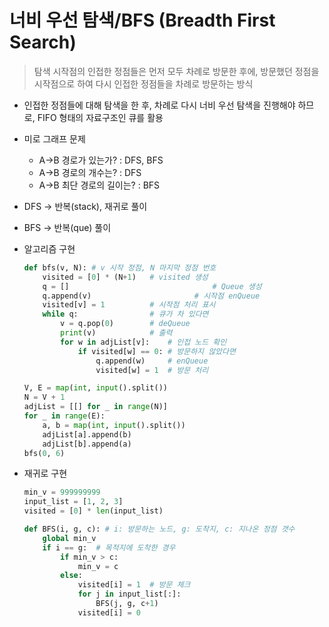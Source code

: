 # 너비 우선 탐색/BFS (Breadth First Search)

> 탐색 시작점의 인접한 정점들은 먼저 모두 차례로 방문한 후에, 방문했던 정점을 시작점으로 하여 다시 인접한 정점들을 차례로 방문하는 방식
> 
- 인접한 정점들에 대해 탐색을 한 후, 차례로 다시 너비 우선 탐색을 진행해야 하므로, FIFO 형태의 자료구조인 큐를 활용
- 미로 그래프 문제
    - A→B 경로가 있는가? : DFS, BFS
    - A→B 경로의 개수는? : DFS
    - A→B 최단 경로의 길이는? : BFS
- DFS → 반복(stack), 재귀로 풀이
- BFS → 반복(que) 풀이
- 알고리즘 구현
    
    ```python
    def bfs(v, N): # v 시작 정점, N 마지막 정점 번호
        visited = [0] * (N+1)   # visited 생성
        q = []								  # Queue 생성
        q.append(v)						  # 시작점 enQueue
        visited[v] = 1          # 시작점 처리 표시
        while q:                # 큐가 차 있다면
            v = q.pop(0)        # deQueue
            print(v)            # 출력 
            for w in adjList[v]:    # 인접 노드 확인
                if visited[w] == 0: # 방문하지 않았다면
                    q.append(w)     # enQueue
                    visited[w] = 1  # 방문 처리
    
    V, E = map(int, input().split())
    N = V + 1
    adjList = [[] for _ in range(N)]
    for _ in range(E):
        a, b = map(int, input().split())
        adjList[a].append(b)
        adjList[b].append(a)
    bfs(0, 6)
    ```
- 재귀로 구현
    ```python
    min_v = 999999999
    input_list = [1, 2, 3]
    visited = [0] * len(input_list)

    def BFS(i, g, c): # i: 방문하는 노드, g: 도착지, c: 지나온 정점 갯수
        global min_v
        if i == g:  # 목적지에 도착한 경우
            if min_v > c:
                min_v = c
            else:
                visited[i] = 1  # 방문 체크
                for j in input_list[:]:
                    BFS(j, g, c+1)
                visited[i] = 0
